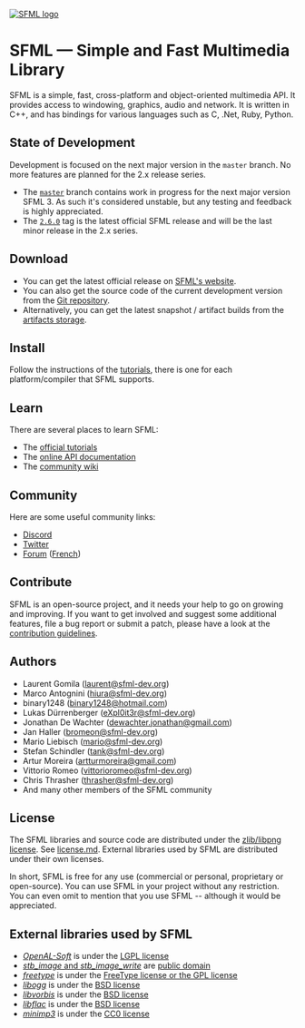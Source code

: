 [![SFML logo](https://www.sfml-dev.org/images/logo.png)](https://www.sfml-dev.org)

# SFML — Simple and Fast Multimedia Library

SFML is a simple, fast, cross-platform and object-oriented multimedia API. It provides access to windowing, graphics, audio and network. It is written in C++, and has bindings for various languages such as C, .Net, Ruby, Python.

## State of Development

Development is focused on the next major version in the `master` branch. No more features are planned for the 2.x release series.

-   The [`master`](https://github.com/SFML/SFML/tree/master) branch contains work in progress for the next major version SFML 3. As such it's considered unstable, but any testing and feedback is highly appreciated.
-   The [`2.6.0`](https://github.com/SFML/SFML/tree/2.6.0) tag is the latest official SFML release and will be the last minor release in the 2.x series.

## Download

-   You can get the latest official release on [SFML's website](https://www.sfml-dev.org/download.php).
-   You can also get the source code of the current development version from the [Git repository](https://github.com/SFML/SFML).
-   Alternatively, you can get the latest snapshot / artifact builds from the [artifacts storage](https://artifacts.sfml-dev.org/by-branch/master/).

## Install

Follow the instructions of the [tutorials](https://www.sfml-dev.org/tutorials/), there is one for each platform/compiler that SFML supports.

## Learn

There are several places to learn SFML:

-   The [official tutorials](https://www.sfml-dev.org/tutorials/)
-   The [online API documentation](https://www.sfml-dev.org/documentation/)
-   The [community wiki](https://github.com/SFML/SFML/wiki/)

## Community

Here are some useful community links:

-   [Discord](https://discord.gg/nr4X7Fh)
-   [Twitter](https://twitter.com/sfmldev)
-   [Forum](https://en.sfml-dev.org/forums/) ([French](https://fr.sfml-dev.org/forums/))

## Contribute

SFML is an open-source project, and it needs your help to go on growing and improving. If you want to get involved and suggest some additional features, file a bug report or submit a patch, please have a look at the [contribution guidelines](https://www.sfml-dev.org/contribute.php).

## Authors

-   Laurent Gomila (laurent@sfml-dev.org)
-   Marco Antognini (hiura@sfml-dev.org)
-   binary1248 (binary1248@hotmail.com)
-   Lukas Dürrenberger (eXpl0it3r@sfml-dev.org)
-   Jonathan De Wachter (dewachter.jonathan@gmail.com)
-   Jan Haller (bromeon@sfml-dev.org)
-   Mario Liebisch (mario@sfml-dev.org)
-   Stefan Schindler (tank@sfml-dev.org)
-   Artur Moreira (artturmoreira@gmail.com)
-   Vittorio Romeo (vittorioromeo@sfml-dev.org)
-   Chris Thrasher (thrasher@sfml-dev.org)
-   And many other members of the SFML community

## License

The SFML libraries and source code are distributed under the [zlib/libpng license](https://opensource.org/licenses/Zlib). See [license.md](license.md). External libraries used by SFML are distributed under their own licenses.

In short, SFML is free for any use (commercial or personal, proprietary or open-source). You can use SFML in your project without any restriction. You can even omit to mention that you use SFML -- although it would be appreciated.

## External libraries used by SFML

-   [_OpenAL-Soft_](https://github.com/kcat/openal-soft) is under the [LGPL license](https://github.com/kcat/openal-soft/blob/master/COPYING)
-   [_stb_image_ and _stb_image_write_](https://github.com/nothings/stb) are [public domain](https://github.com/nothings/stb/blob/master/LICENSE)
-   [_freetype_](https://gitlab.freedesktop.org/freetype/freetype) is under the [FreeType license or the GPL license](https://gitlab.freedesktop.org/freetype/freetype/-/blob/master/LICENSE.TXT)
-   [_libogg_](https://gitlab.xiph.org/xiph/ogg) is under the [BSD license](https://gitlab.xiph.org/xiph/ogg/-/blob/master/COPYING)
-   [_libvorbis_](https://gitlab.xiph.org/xiph/vorbis) is under the [BSD license](https://gitlab.xiph.org/xiph/vorbis/-/blob/master/COPYING)
-   [_libflac_](https://gitlab.xiph.org/xiph/flac) is under the [BSD license](https://gitlab.xiph.org/xiph/flac/-/blob/master/COPYING.Xiph)
-   [_minimp3_](https://github.com/lieff/minimp3) is under the [CC0 license](https://github.com/lieff/minimp3/blob/master/LICENSE)
